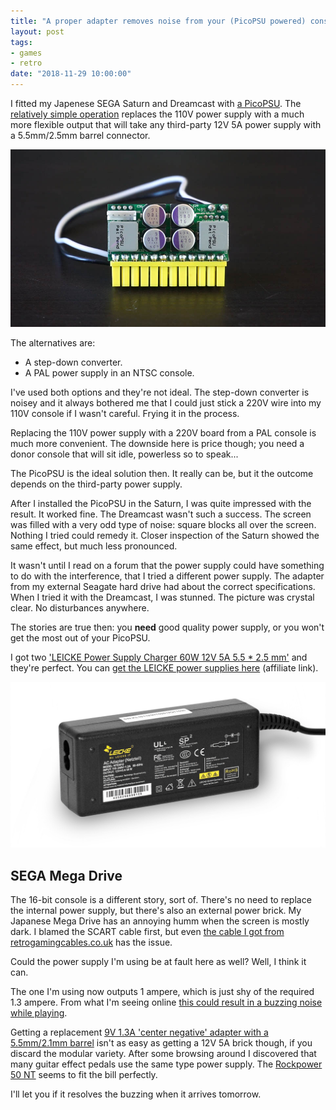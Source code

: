 ```yaml
---
title: "A proper adapter removes noise from your (PicoPSU powered) console"
layout: post
tags:
- games
- retro
date: "2018-11-29 10:00:00"
---
```


I fitted my Japenese SEGA Saturn and Dreamcast with [a PicoPSU](https://tekeverything.com/what-is-a-pico-psu/). The [relatively simple operation](http://www.mmmonkey.co.uk/dreamcast-psu-using-picopsu/) replaces the 110V power supply with a much more flexible output that will take any third-party 12V 5A power supply with a 5.5mm/2.5mm barrel connector.

![A front-facing photo of a PicoPSU, courtesy of tekeverything.com](/assets/blog/pico-160xt-psu-1.jpg)

The alternatives are:

* A step-down converter.
* A PAL power supply in an NTSC console. 

I've used both options and they're not ideal. The step-down converter is noisey and it always bothered me that I could just stick a 220V wire into my 110V console if I wasn't careful. Frying it in the process.

Replacing the 110V power supply with a 220V board from a PAL console is much more convenient. The downside here is price though; you need a donor console that will sit idle, powerless so to speak...

The PicoPSU is the ideal solution then. It really can be, but it the outcome depends on the third-party power supply.

After I installed the PicoPSU in the Saturn, I was quite impressed with the result. It worked fine. The Dreamcast wasn't such a success. The screen was filled with a very odd type of noise: square blocks all over the screen. Nothing I tried could remedy it. Closer inspection of the Saturn showed the same effect, but much less pronounced.

It wasn't until I read on a forum that the power supply could have something to do with the interference, that I tried a different power supply. The adapter from my external Seagate hard drive had about the correct specifications. When I tried it with the Dreamcast, I was stunned. The picture was crystal clear. No disturbances anywhere.

The stories are true then: you **need** good quality power supply, or you won't get the most out of your PicoPSU.

I got two ['LEICKE Power Supply Charger 60W 12V 5A 5.5 * 2.5 mm'](http://www.leicke.eu/en/products/NT03012) and they're perfect. You can [get the LEICKE power supplies here](https://partner.bol.com/click/click?p=1&t=url&s=58046&f=TXL&url=https%3A%2F%2Fwww.bol.com%2Fnl%2Fp%2Fleicke-voeding-60w-12v-5a-5-5-2-5mm-voor-lcd-tft-scherm-led-strips-nas-ext-vaste-schijven-voor-pico-psu-tot-60w-hoog-rendement-stand-by-0-7w%2F9200000095019486&name=Leicke%2060W%2012V%205A) (affiliate link). 

![Leicke 60W 12V 5A product photo](/assets/blog/leicke-12v-60w.jpg)

## SEGA Mega Drive

The 16-bit console is a different story, sort of. There's no need to replace the internal power supply, but there's also an external power brick. My Japanese Mega Drive has an annoying humm when the screen is mostly dark. I blamed the SCART cable first, but even [the cable I got from retrogamingcables.co.uk](https://www.retrogamingcables.co.uk/sega/mega-drive-1/sega-mega-drive-1-sega-genesis-1-stereo-rgb-av-scart-cable-tv-lead) has the issue.

Could the power supply I'm using be at fault here as well? Well, I think it can.

The one I'm using now outputs 1 ampere, which is just shy of the required 1.3 ampere. From what I'm seeing online [this could result in a buzzing noise while playing](https://www.youtube.com/watch?v=vOUA8dESHsE).

Getting a replacement [9V 1.3A 'center negative' adapter with a 5.5mm/2.1mm barrel](http://www.sega-16.com/forum/showthread.php?24832-Genesis-model-1-32-X-Sega-CD-model-1-Correct-power-supplies-and-polarities&p=580173&viewfull=1#post580173) isn't as easy as getting a 12V 5A brick though, if you discard the modular variety. After some browsing around I discovered that many guitar effect pedals use the same type power supply. The [Rockpower 50 NT](https://www.bax-shop.nl/gitaareffect-voeding-adapter/rockpower-50-nt-eu-combo-pack-9v-adapter) seems to fit the bill perfectly.

I'll let you if it resolves the buzzing when it arrives tomorrow.
